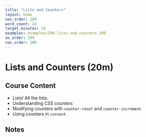 ```yaml
---
title: "Lists and Counters"
layout: home
nav_order: 209
word_count: 24
target_minutes: 10
examples: examples/209-lists-and-counters 209
av_order: 209
nav_order: 209
---
```

# Lists and Counters (20m)

## Course Content

- Lists! All the lists.
- Understanding CSS counters
- Modifying counters with `counter-reset` and `counter-increment`
- Using counters in `content`

## Notes














